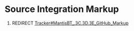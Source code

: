 # Source Integration Markup
1.  REDIRECT [Tracker\#MantisBT\_.3C.3D.3E\_GitHub\_Markup](Tracker#MantisBT_.3C.3D.3E_GitHub_Markup.md)
